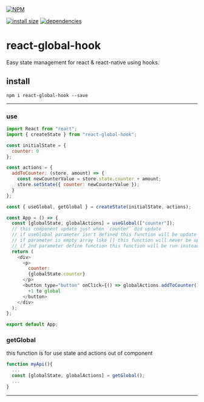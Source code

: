[![NPM](https://nodei.co/npm/react-global-hook.png)](https://nodei.co/npm/react-global-hook/)

[![install size](https://packagephobia.now.sh/badge?p=react-global-hook)](https://packagephobia.now.sh/result?p=react-global-hook) [![dependencies](https://david-dm.org/hosseinmd/react-global-hook.svg)](https://david-dm.org/hosseinmd/react-global-hook.svg)

# react-global-hook

Easy state management for react & react-native using hooks.

## install

```npm
npm i react-global-hook --save
```

---

### use

```javascript
import React from "react";
import { createState } from "react-global-hook";

const initialState = {
  counter: 0
};

const actions = {
  addToCounter: (store, amount) => {
    const newCounterValue = store.state.counter + amount;
    store.setState({ counter: newCounterValue });
  }
};

const { useGlobal, getGlobal } = createState(initialState, actions);

const App = () => {
  const [globalState, globalActions] = useGlobal(["counter"]);
  // this component update just when `counter` did update
  // if useGlobal parameter isn't defined this function will be update at any change state
  // if parameter is empty array like [] this function will never be update
  // if 2nd parameter define function this function will be run instead update componentF
  return (
    <div>
      <p>
        counter:
        {globalState.counter}
      </p>
      <button type="button" onClick={() => globalActions.addToCounter(1)}>
        +1 to global
      </button>
    </div>
  );
};

export default App;
```

### getGlobal

this function is for use state and actions out of component

```javascript
function myApi(){
  ...
  const [globalState, globalActions] = getGlobal();
  ...
}

```

---
